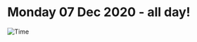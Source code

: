 # Monday 07 Dec 2020 - all day!
![Time](https://github.com/rich-ctm/today/workflows/Time/badge.svg)
